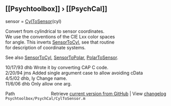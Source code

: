 ## [[Psychtoolbox]] &#8250; [[PsychCal]]

sensor = [CylToSensor](CylToSensor)(cyl)  
  
Convert from cylindrical to sensor coordinates.  
We use the conventions of the CIE Lxx color spaces  
for angle.  This inverts [SensorToCyl](SensorToCyl), see that routine  
for description of coordinate systems.  
  
See also [SensorToCyl](SensorToCyl), [SensorToPolar](SensorToPolar), [PolarToSensor](PolarToSensor).  
  
10/17/93    dhb   Wrote it by converting CAP C code.  
2/20/94     jms   Added single argument case to allow avoiding cData  
4/5/02      dhb, ly  Change name.  
11/6/06     dhb   Only allow one arg.  




<div class="code_header" style="text-align:right;">
  <span style="float:left;">Path&nbsp;&nbsp;</span> <span class="counter">Retrieve <a href=
  "https://raw.github.com/Psychtoolbox-3/Psychtoolbox-3/beta/Psychtoolbox/PsychCal/CylToSensor.m">current version from GitHub</a> | View <a href=
  "https://github.com/Psychtoolbox-3/Psychtoolbox-3/commits/beta/Psychtoolbox/PsychCal/CylToSensor.m">changelog</a></span>
</div>
<div class="code">
  <code>Psychtoolbox/PsychCal/CylToSensor.m</code>
</div>

